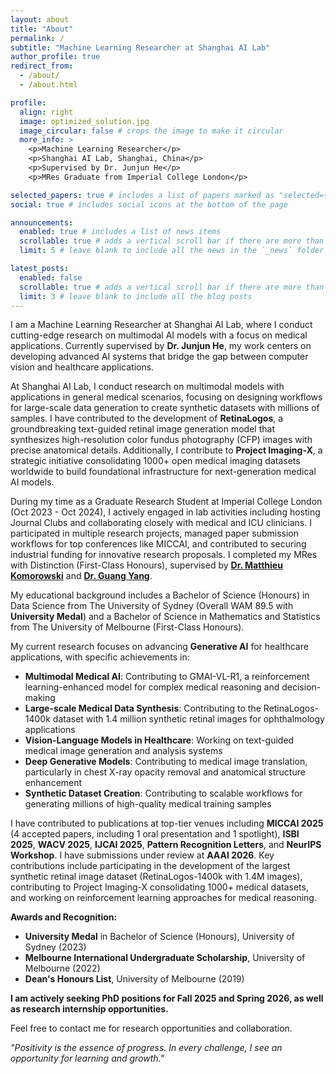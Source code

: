 ```yaml
---
layout: about
title: "About"
permalink: /
subtitle: "Machine Learning Researcher at Shanghai AI Lab"
author_profile: true
redirect_from:
  - /about/
  - /about.html

profile:
  align: right
  image: optimized_solution.jpg
  image_circular: false # crops the image to make it circular
  more_info: >
    <p>Machine Learning Researcher</p>
    <p>Shanghai AI Lab, Shanghai, China</p>
    <p>Supervised by Dr. Junjun He</p>
    <p>MRes Graduate from Imperial College London</p>

selected_papers: true # includes a list of papers marked as "selected={true}"
social: true # includes social icons at the bottom of the page

announcements:
  enabled: true # includes a list of news items
  scrollable: true # adds a vertical scroll bar if there are more than 3 news items
  limit: 5 # leave blank to include all the news in the `_news` folder

latest_posts:
  enabled: false
  scrollable: true # adds a vertical scroll bar if there are more than 3 new posts items
  limit: 3 # leave blank to include all the blog posts
---
```


I am a Machine Learning Researcher at Shanghai AI Lab, where I conduct cutting-edge research on multimodal AI models with a focus on medical applications. Currently supervised by **Dr. Junjun He**, my work centers on developing advanced AI systems that bridge the gap between computer vision and healthcare applications.

At Shanghai AI Lab, I conduct research on multimodal models with applications in general medical scenarios, focusing on designing workflows for large-scale data generation to create synthetic datasets with millions of samples. I have contributed to the development of **RetinaLogos**, a groundbreaking text-guided retinal image generation model that synthesizes high-resolution color fundus photography (CFP) images with precise anatomical details. Additionally, I contribute to **Project Imaging-X**, a strategic initiative consolidating 1000+ open medical imaging datasets worldwide to build foundational infrastructure for next-generation medical AI models.

During my time as a Graduate Research Student at Imperial College London (Oct 2023 - Oct 2024), I actively engaged in lab activities including hosting Journal Clubs and collaborating closely with medical and ICU clinicians. I participated in multiple research projects, managed paper submission workflows for top conferences like MICCAI, and contributed to securing industrial funding for innovative research proposals. I completed my MRes with Distinction (First-Class Honours), supervised by [**Dr. Matthieu Komorowski**](https://www.linkedin.com/in/matthieukomorowski/) and [**Dr. Guang Yang**](https://www.linkedin.com/in/gyangmedia/).

My educational background includes a Bachelor of Science (Honours) in Data Science from The University of Sydney (Overall WAM 89.5 with **University Medal**) and a Bachelor of Science in Mathematics and Statistics from The University of Melbourne (First-Class Honours).

My current research focuses on advancing **Generative AI** for healthcare applications, with specific achievements in:

- **Multimodal Medical AI**: Contributing to GMAI-VL-R1, a reinforcement learning-enhanced model for complex medical reasoning and decision-making
- **Large-scale Medical Data Synthesis**: Contributing to the RetinaLogos-1400k dataset with 1.4 million synthetic retinal images for ophthalmology applications
- **Vision-Language Models in Healthcare**: Working on text-guided medical image generation and analysis systems
- **Deep Generative Models**: Contributing to medical image translation, particularly in chest X-ray opacity removal and anatomical structure enhancement
- **Synthetic Dataset Creation**: Contributing to scalable workflows for generating millions of high-quality medical training samples

I have contributed to publications at top-tier venues including **MICCAI 2025** (4 accepted papers, including 1 oral presentation and 1 spotlight), **ISBI 2025**, **WACV 2025**, **IJCAI 2025**, **Pattern Recognition Letters**, and **NeurIPS Workshop**. I have submissions under review at **AAAI 2026**. Key contributions include participating in the development of the largest synthetic retinal image dataset (RetinaLogos-1400k with 1.4M images), contributing to Project Imaging-X consolidating 1000+ medical datasets, and working on reinforcement learning approaches for medical reasoning.

**Awards and Recognition:**

- **University Medal** in Bachelor of Science (Honours), University of Sydney (2023)
- **Melbourne International Undergraduate Scholarship**, University of Melbourne (2022)
- **Dean's Honours List**, University of Melbourne (2019)

**I am actively seeking PhD positions for Fall 2025 and Spring 2026, as well as research internship opportunities.**

Feel free to contact me for research opportunities and collaboration.

_"Positivity is the essence of progress. In every challenge, I see an opportunity for learning and growth."_
